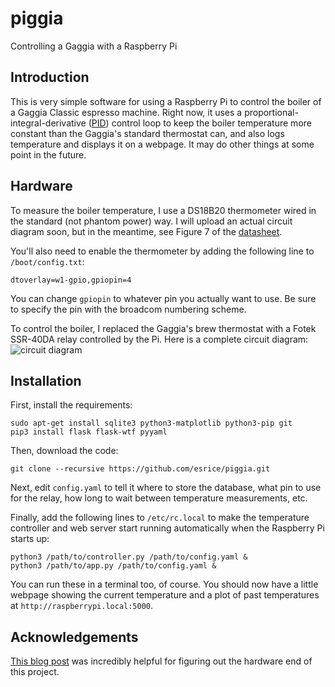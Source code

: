 # piggia
Controlling a Gaggia with a Raspberry Pi

## Introduction
This is very simple software for using a Raspberry Pi to control the boiler of
a Gaggia Classic espresso machine. Right now, it uses a
proportional-integral-derivative
([PID](https://en.wikipedia.org/wiki/PID_controller)) control loop to keep the
boiler temperature more constant than the Gaggia's standard thermostat can, and
also logs temperature and displays it on a webpage. It may do other things at
some point in the future.

## Hardware
To measure the boiler temperature, I use a DS18B20 thermometer wired in the
standard (not phantom power) way. I will upload an actual circuit diagram soon,
but in the meantime, see Figure 7 of the
[datasheet](https://datasheets.maximintegrated.com/en/ds/DS18B20.pdf).

You'll also need to enable the thermometer by adding the following line to
`/boot/config.txt`:
```
dtoverlay=w1-gpio,gpiopin=4
```
You can change `gpiopin` to whatever pin you actually want to use. Be sure to
specify the pin with the broadcom numbering scheme.

To control the boiler, I replaced the Gaggia's brew thermostat with a
Fotek SSR-40DA relay controlled by the Pi. Here is a complete circuit diagram:
![circuit diagram](https://raw.githubusercontent.com/esrice/piggia/master/piggia.png)

## Installation
First, install the requirements:
```
sudo apt-get install sqlite3 python3-matplotlib python3-pip git
pip3 install flask flask-wtf pyyaml
```

Then, download the code:
```
git clone --recursive https://github.com/esrice/piggia.git
```

Next, edit `config.yaml` to tell it where to store the database, what pin
to use for the relay, how long to wait between temperature measurements, etc.

Finally, add the following lines to `/etc/rc.local` to make the temperature
controller and web server start running automatically when the Raspberry Pi
starts up:
```
python3 /path/to/controller.py /path/to/config.yaml &
python3 /path/to/app.py /path/to/config.yaml &
```
You can run these in a terminal too, of course. You should now have a little
webpage showing the current temperature and a plot of past temperatures at
`http://raspberrypi.local:5000`.

## Acknowledgements
[This blog post](http://int03.co.uk/blog/project-coffee-espiresso-machine/) was
incredibly helpful for figuring out the hardware end of this project.
